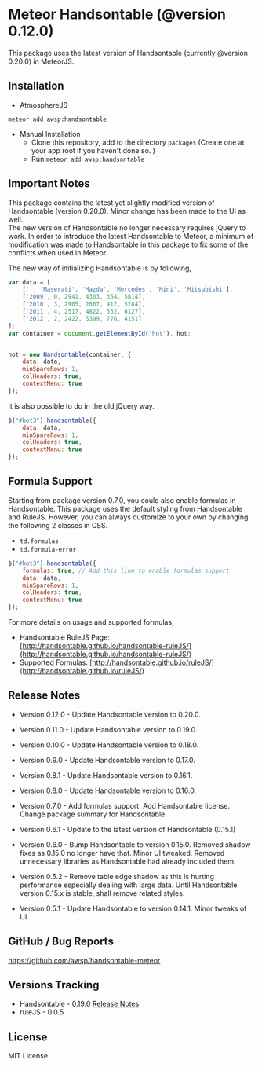 # Meteor Handsontable (@version 0.12.0)
This package uses the latest version of Handsontable (currently @version 0.20.0) in MeteorJS.


## Installation

- AtmosphereJS
```
meteor add awsp:handsontable
```

- Manual Installation
    - Clone this repository, add to the directory `packages` (Create one at your app root if you haven't done so. )
    - Run `meteor add awsp:handsontable`


## Important Notes
This package contains the latest yet slightly modified version of Handsontable (version 0.20.0). Minor change has been made to the UI as well.     
The new version of Handsontable no longer necessary requires jQuery to work.
In order to introduce the latest Handsontable to Meteor,
a minimum of modification was made to Handsontable in this package to fix some of the conflicts when used in Meteor.


The new way of initializing Handsontable is by following,

```js
var data = [
    ['', 'Maserati', 'Mazda', 'Mercedes', 'Mini', 'Mitsubishi'],
    ['2009', 0, 2941, 4303, 354, 5814],
    ['2010', 3, 2905, 2867, 412, 5284],
    ['2011', 4, 2517, 4822, 552, 6127],
    ['2012', 2, 2422, 5399, 776, 4151]
];
var container = document.getElementById('hot'), hot;


hot = new Handsontable(container, {
    data: data,
    minSpareRows: 1,
    colHeaders: true,
    contextMenu: true
});
```

It is also possible to do in the old jQuery way.
```js
$("#hot3").handsontable({
    data: data,
    minSpareRows: 1,
    colHeaders: true,
    contextMenu: true
});
```

## Formula Support
Starting from package version 0.7.0, you could also enable formulas in Handsontable.
This package uses the default styling from Handsontable and RuleJS.
However, you can always customize to your own by changing the following 2 classes in CSS.
 
* `td.formulas`  
* `td.formula-error`  

```js
$("#hot3").handsontable({
    formulas: true, // Add this line to enable formulas support
    data: data,
    minSpareRows: 1,
    colHeaders: true,
    contextMenu: true
});
```

For more details on usage and supported formulas, 
- Handsontable RuleJS Page: [http://handsontable.github.io/handsontable-ruleJS/](http://handsontable.github.io/handsontable-ruleJS/)
- Supported Formulas: [http://handsontable.github.io/ruleJS/](http://handsontable.github.io/ruleJS/)



## Release Notes
* Version 0.12.0 - Update Handsontable version to 0.20.0.
* Version 0.11.0 - Update Handsontable version to 0.19.0.
* Version 0.10.0 - Update Handsontable version to 0.18.0.
* Version 0.9.0 - Update Handsontable version to 0.17.0.
* Version 0.8.1 - Update Handsontable version to 0.16.1.
* Version 0.8.0 - Update Handsontable version to 0.16.0. 
* Version 0.7.0 - Add formulas support. Add Handsontable license. Change package summary for Handsontable. 
* Version 0.6.1 - Update to the latest version of Handsontable (0.15.1)
* Version 0.6.0 - Bump Handsontable to version 0.15.0. Removed shadow fixes as 0.15.0 no longer have that. Minor UI tweaked. 
                  Removed unnecessary libraries as Handsontable had already included them.  
* Version 0.5.2 - Remove table edge shadow as this is hurting performance especially dealing with large data. 
                  Until Handsontable version 0.15.x is stable, shall remove related styles. 

* Version 0.5.1 - Update Handsontable to version 0.14.1. Minor tweaks of UI. 


## GitHub / Bug Reports
https://github.com/awsp/handsontable-meteor


## Versions Tracking
* Handsontable - 0.19.0  [Release Notes](https://github.com/handsontable/handsontable/releases)
* ruleJS - 0.0.5


## License
MIT License
